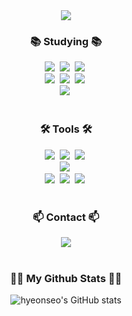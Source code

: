 <div align="center">
  <img src="https://capsule-render.vercel.app/api?type=venom&color=auto&height=300&section=header&text=Hello!%20I'm%20Hyeonseo&fontSize=30" />
</div>

<h3 align="center">📚 Studying 📚</h3>
<div align="center">
  <img src="https://img.shields.io/badge/Java-ED8B00?style=for-the-badge&logo=openjdk&logoColor=white"  />&nbsp
  <img src="https://img.shields.io/badge/python-3670A0?style=for-the-badge&logo=python&logoColor=ffdd54" />&nbsp
  <img src="https://img.shields.io/badge/c++-00599C?style=for-the-badge&logo=cplusplus&logoColor=white" />&nbsp
</div>

<div align="center">
  <img src="https://img.shields.io/badge/Spring-6DB33F?style=for-the-badge&logo=spring&logoColor=white"  />&nbsp
  <img src="https://img.shields.io/badge/SpringBoot-6DB33F?style=for-the-badge&logo=SpringBoot&logoColor=white"/>&nbsp 
  <img src="https://img.shields.io/badge/Flask-000000?style=for-the-badge&logo=flask&logoColor=white"  />&nbsp
</div>

<div align="center">
  <img src="https://img.shields.io/badge/MySQL-00000F?style=for-the-badge&logo=mysql&logoColor=white"  />&nbsp
</div>

<br>

<h3 align="center">🛠 Tools 🛠</h3>
<div align="center">
  <img src="https://img.shields.io/badge/git-F05033.svg?style=for-the-badge&logo=git&logoColor=white" />&nbsp
  <img src="https://img.shields.io/badge/github-181717.svg?style=for-the-badge&logo=github&logoColor=white" />&nbsp
  <img src="https://img.shields.io/badge/Notion-F3F3F3.svg?style=for-the-badge&logo=notion&logoColor=black" />&nbsp
</div>

<div align="center">
  <img src="https://img.shields.io/badge/figma-F24E1E.svg?style=for-the-badge&logo=figma&logoColor=white" />&nbsp
</div>

<div align="center">
  <img src="https://img.shields.io/badge/VSCode-2C2C32.svg?style=for-the-badge&logo=visual-studio-code&logoColor=22ABF3" />&nbsp
  <img src="https://img.shields.io/badge/jupyter-2C2C32.svg?style=for-the-badge&logo=jupyter&logoColor=F37726" />&nbsp
<!--   <img src="https://img.shields.io/badge/Colab-2C2C32.svg?style=for-the-badge&logo=googlecolab&logoColor=F9AB00" />&nbsp -->
  <img src="https://img.shields.io/badge/intelliJ-2C2C32.svg?style=for-the-badge&logo=intellijidea&logoColor=F0000" />&nbsp
</div>

<br>


<h3 align="center">📫 Contact 📫</h3>
<div align="center">
  <a href="mailto:hxunsc@gmail.com">
    <img src="https://img.shields.io/badge/Gmail-d14836?style=for-the-badge&logo=Gmail&logoColor=white&link=hxunsc@gmail.com"/>
  </a>
</div>

<br>

<!--
<a href="https://github.com/anuraghazra/github-readme-stats">
    <img src="https://github-readme-stats.vercel.app/api/top-langs/?username=hxunsc&layout=donut&show_icons=true&theme=material-palenight&hide_border=true&bg_color=20232a&icon_color=58A6FF&text_color=fff&title_color=58A6FF&count_private=true&exclude_repo=cnu_python_basic" width=38% />
</a>    
<a href="https://github.com/anuraghazra/github-readme-stats">
  <img src="https://github-readme-stats.vercel.app/api?username=hxunsc&show_icons=true&theme=material-palenight&hide_border=true&bg_color=20232a&icon_color=58A6FF&text_color=fff&title_color=58A6FF&count_private=true" width=56% />
</a>
-->
<h3 align="center">👩‍💻 My Github Stats 👩‍💻</h3>
<div align="center">
  <img src="https://github-readme-stats.vercel.app/api?username=hxunsc&show_icons=true&theme=shadow_green&count_private=true" alt="hyeonseo's GitHub stats" />
</div>

<!-- ![Top Langs](https://github-readme-stats.vercel.app/api/top-langs/?username=hxunsc&layout=donut)-->
  
<!--
**hxunsc/hxunsc** is a ✨ _special_ ✨ repository because its `README.md` (this file) appears on your GitHub profile.

Here are some ideas to get you started:

- 🔭 I’m currently working on ...
- 🌱 I’m currently learning ...
- 👯 I’m looking to collaborate on ...
- 🤔 I’m looking for help with ...
- 💬 Ask me about ...
- 📫 How to reach me: ...
- 😄 Pronouns: ...
- ⚡ Fun fact: ...
-->
